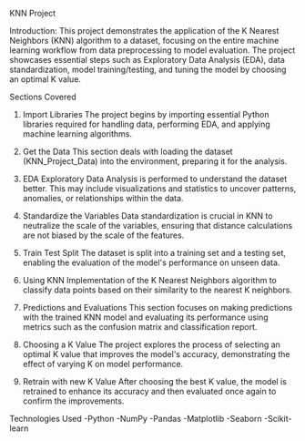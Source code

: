 KNN Project

Introduction:
This project demonstrates the application of the K Nearest Neighbors (KNN) algorithm to a dataset, focusing on the entire machine learning workflow from data preprocessing to model evaluation. The project showcases essential steps such as Exploratory Data Analysis (EDA), data standardization, model training/testing, and tuning the model by choosing an optimal K value.

Sections Covered
1. Import Libraries
The project begins by importing essential Python libraries required for handling data, performing EDA, and applying machine learning algorithms.

2. Get the Data
This section deals with loading the dataset (KNN_Project_Data) into the environment, preparing it for the analysis.

3. EDA
Exploratory Data Analysis is performed to understand the dataset better. This may include visualizations and statistics to uncover patterns, anomalies, or relationships within the data.

4. Standardize the Variables
Data standardization is crucial in KNN to neutralize the scale of the variables, ensuring that distance calculations are not biased by the scale of the features.

5. Train Test Split
The dataset is split into a training set and a testing set, enabling the evaluation of the model's performance on unseen data.

6. Using KNN
Implementation of the K Nearest Neighbors algorithm to classify data points based on their similarity to the nearest K neighbors.

7. Predictions and Evaluations
This section focuses on making predictions with the trained KNN model and evaluating its performance using metrics such as the confusion matrix and classification report.

8. Choosing a K Value
The project explores the process of selecting an optimal K value that improves the model's accuracy, demonstrating the effect of varying K on model performance.

9. Retrain with new K Value
After choosing the best K value, the model is retrained to enhance its accuracy and then evaluated once again to confirm the improvements.

Technologies Used
-Python
-NumPy
-Pandas
-Matplotlib
-Seaborn
-Scikit-learn
